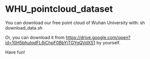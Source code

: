 # WHU_pointcloud_dataset

You can download our free point cloud of Wuhan University with:
sh download_data.sh

Or, you can download it from 
https://drive.google.com/open?id=10H5bhuIqdFL6iChpF0BbYjTGYqQVdXS1
by yourself.

Have fun!


